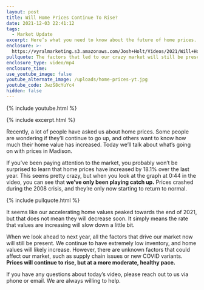 ```yaml
---
layout: post
title: Will Home Prices Continue To Rise?
date: 2021-12-03 22:41:12
tags:
  - Market Update
excerpt: Here’s what you need to know about the future of home prices.
enclosure: >-
  https://vyralmarketing.s3.amazonaws.com/Josh+Holt/Videos/2021/Will+Home+Prices+Continue+To+Rise_.mp4
pullquote: The factors that led to our crazy market will still be present in 2022.
enclosure_type: video/mp4
enclosure_time:
use_youtube_image: false
youtube_alternate_image: /uploads/home-prices-yt.jpg
youtube_code: JwzS8cYuYc4
hidden: false
---
```

{% include youtube.html %}

{% include excerpt.html %}

Recently, a lot of people have asked us about home prices. Some people are wondering if they’ll continue to go up, and others want to know how much their home value has increased. Today we’ll talk about what’s going on with prices in Madison.&nbsp;

If you’ve been paying attention to the market, you probably won’t be surprised to learn that home prices have increased by 18.1% over the last year. This seems pretty crazy, but when you look at the graph at 0:44 in the video, you can see that **we’ve only been playing catch up.** Prices crashed during the 2008 crisis, and they’re only now starting to return to normal.&nbsp;

{% include pullquote.html %}

It seems like our accelerating home values peaked towards the end of 2021, but that does not mean they will decrease soon. It simply means the rate that values are increasing will slow down a little bit.&nbsp;

When we look ahead to next year, all the factors that drive our market now will still be present. We continue to have extremely low inventory, and home values will likely increase. However, there are unknown factors that could affect our market, such as supply chain issues or new COVID variants. **Prices will continue to rise, but at a more moderate, healthy pace.&nbsp;**

If you have any questions about today’s video, please reach out to us via phone or email. We are always willing to help.
